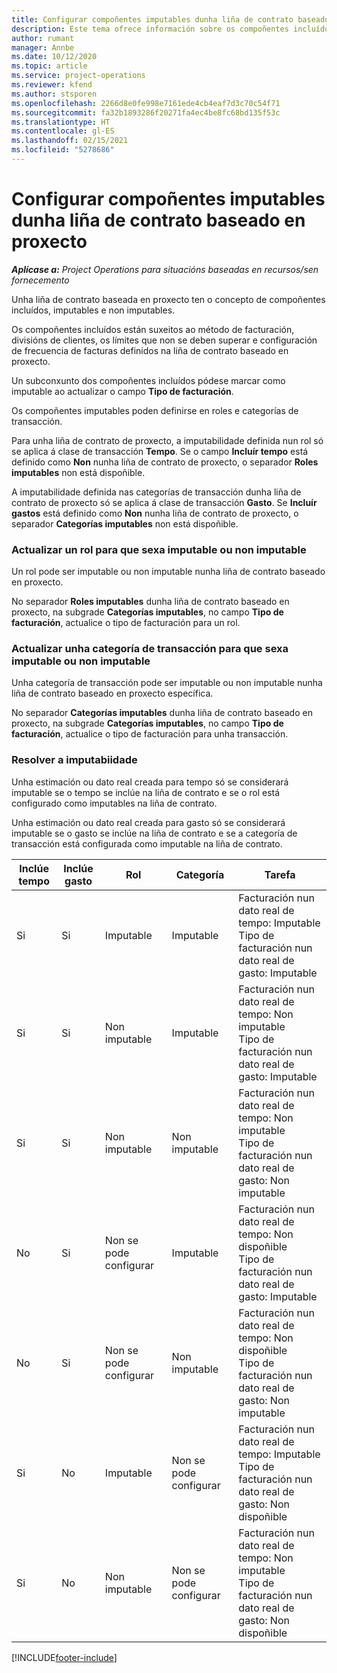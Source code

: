 ```yaml
---
title: Configurar compoñentes imputables dunha liña de contrato baseado en proxecto
description: Este tema ofrece información sobre os compoñentes incluídos, imputables e non imputables nas liñas de contrato.
author: rumant
manager: Annbe
ms.date: 10/12/2020
ms.topic: article
ms.service: project-operations
ms.reviewer: kfend
ms.author: stsporen
ms.openlocfilehash: 2266d8e0fe998e7161ede4cb4eaf7d3c70c54f71
ms.sourcegitcommit: fa32b1893286f20271fa4ec4be8fc68bd135f53c
ms.translationtype: HT
ms.contentlocale: gl-ES
ms.lasthandoff: 02/15/2021
ms.locfileid: "5278686"
---
```

# <a name="configure-chargeable-components-of-a-project-based-contract-line"></a>Configurar compoñentes imputables dunha liña de contrato baseado en proxecto

_**Aplícase a:** Project Operations para situacións baseadas en recursos/sen fornecemento_

Unha liña de contrato baseada en proxecto ten o concepto de compoñentes incluídos, imputables e non imputables.

Os compoñentes incluídos están suxeitos ao método de facturación, divisións de clientes, os límites que non se deben superar e configuración de frecuencia de facturas definidos na liña de contrato baseado en proxecto.

Un subconxunto dos compoñentes incluídos pódese marcar como imputable ao actualizar o campo **Tipo de facturación**.

Os compoñentes imputables poden definirse en roles e categorías de transacción.

Para unha liña de contrato de proxecto, a imputabilidade definida nun rol só se aplica á clase de transacción **Tempo**. Se o campo **Incluír tempo** está definido como **Non** nunha liña de contrato de proxecto, o separador **Roles imputables** non está dispoñible.

A imputabilidade definida nas categorías de transacción dunha liña de contrato de proxecto só se aplica á clase de transacción **Gasto**. Se **Incluír gastos** está definido como **Non** nunha liña de contrato de proxecto, o separador **Categorías imputables** non está dispoñible.

### <a name="update-a-role-to-be-chargeable-or-non-chargeable"></a>Actualizar un rol para que sexa imputable ou non imputable

Un rol pode ser imputable ou non imputable nunha liña de contrato baseado en proxecto.

No separador **Roles imputables** dunha liña de contrato baseado en proxecto, na subgrade **Categorías imputables**, no campo **Tipo de facturación**, actualice o tipo de facturación para un rol.

### <a name="update-a-transaction-category-to-be-chargeable-or-non-chargeable"></a>Actualizar unha categoría de transacción para que sexa imputable ou non imputable

Unha categoría de transacción pode ser imputable ou non imputable nunha liña de contrato baseado en proxecto específica.

No separador **Categorías imputables** dunha liña de contrato baseado en proxecto, na subgrade **Categorías imputables**, no campo **Tipo de facturación**, actualice o tipo de facturación para unha transacción.

### <a name="resolve-chargeability"></a>Resolver a imputabiidade

Unha estimación ou dato real creada para tempo só se considerará imputable se o tempo se inclúe na liña de contrato e se o rol está configurado como imputables na liña de contrato.

Unha estimación ou dato real creada para gasto só se considerará imputable se o gasto se inclúe na liña de contrato e se a categoría de transacción está configurada como imputable na liña de contrato.

| Inclúe tempo | Inclúe gasto | Rol | Categoría | Tarefa |
| --- | --- | --- | --- | --- |
| Si | Si | Imputable | Imputable | Facturación nun dato real de tempo: Imputable </br>Tipo de facturación nun dato real de gasto: Imputable |
| Si | Si | Non imputable | Imputable | Facturación nun dato real de tempo: Non imputable </br>Tipo de facturación nun dato real de gasto: Imputable |
| Si | Si | Non imputable | Non imputable | Facturación nun dato real de tempo: Non imputable </br>Tipo de facturación nun dato real de gasto: Non imputable |
| No | Si | Non se pode configurar | Imputable | Facturación nun dato real de tempo: Non dispoñible </br>Tipo de facturación nun dato real de gasto: Imputable |
| No | Si | Non se pode configurar | Non imputable | Facturación nun dato real de tempo: Non dispoñible </br>Tipo de facturación nun dato real de gasto: Non imputable |
| Si | No | Imputable | Non se pode configurar | Facturación nun dato real de tempo: Imputable </br>Tipo de facturación nun dato real de gasto: Non dispoñible |
| Si | No | Non imputable | Non se pode configurar | Facturación nun dato real de tempo: Non imputable </br> Tipo de facturación nun dato real de gasto: Non dispoñible |


[!INCLUDE[footer-include](../includes/footer-banner.md)]